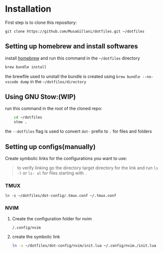 # Installation

First step is to clone this repository:

    git clone https://github.com/MusaGillani/dotfiles.git ~/dotfiles

## Setting up homebrew and install softwares

install [homebrew](https://brew.sh/) and run this command in the `~/dotfiles` directory

```sh
brew bundle install
```

the brewfile used to unstall the bundle is created using `brew bundle --no-vscode dump` in the `~/dotfiles/directory`


## Using GNU Stow:(WIP)

run this command in the root of the cloned repo:

```sh
    cd ~/dotfiles
    stow .
```

the `--dotfiles` flag is used to convert `dot-` prefix to `.` for files and folders

## Setting up configs(manually)
Create symbolic links for the configurations you want to use:

> to verify linking go the directory target directory for the link and run `ls -l` or `ls- al` for files starting with `.`

### TMUX

    ln -s ~/dotfiles/dot-config/.tmux.conf ~/.tmux.conf

### NVIM

1. Create the configuration folder for nvim

    `/.config/nvim`

2. create the symbolic link
    ```sh
    ln -s ~/dotfiles/dot-config/nvim/init.lua ~/.config/nvim./init.lua
    ```
